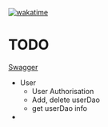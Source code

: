 [![wakatime](https://wakatime.com/badge/user/018bc9f6-6b41-4f92-bfd1-4ae3d4c681b1/project/018bc9f9-a4f9-4332-b0bc-5f57cd0509f6.svg)](https://wakatime.com/badge/user/018bc9f6-6b41-4f92-bfd1-4ae3d4c681b1/project/018bc9f9-a4f9-4332-b0bc-5f57cd0509f6)

# TODO
[Swagger](http://localhost:8080/swagger-ui/index.html#/)
- User
  - User Authorisation
  - Add, delete userDao 
  - get userDao info
- 